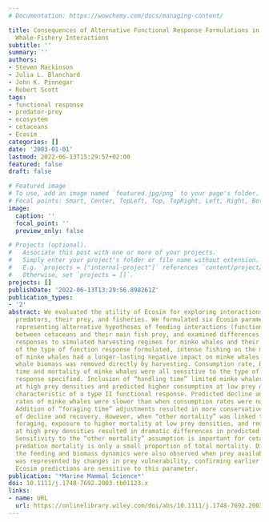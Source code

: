 ```yaml
---
# Documentation: https://wowchemy.com/docs/managing-content/

title: Consequences of Alternative Functional Response Formulations in Models Exploring
  Whale-Fishery Interactions
subtitle: ''
summary: ''
authors:
- Steven Mackinson
- Julia L. Blanchard
- John K. Pinnegar
- Robert Scott
tags:
- functional response
- predator-prey
- ecosystem
- cetaceans
- Ecosim
categories: []
date: '2003-01-01'
lastmod: 2022-06-13T15:29:57+02:00
featured: false
draft: false

# Featured image
# To use, add an image named `featured.jpg/png` to your page's folder.
# Focal points: Smart, Center, TopLeft, Top, TopRight, Left, Right, BottomLeft, Bottom, BottomRight.
image:
  caption: ''
  focal_point: ''
  preview_only: false

# Projects (optional).
#   Associate this post with one or more of your projects.
#   Simply enter your project's folder or file name without extension.
#   E.g. `projects = ["internal-project"]` references `content/project/deep-learning/index.md`.
#   Otherwise, set `projects = []`.
projects: []
publishDate: '2022-06-13T13:29:56.898261Z'
publication_types:
- '2'
abstract: We evaluated the utility of Ecosim for exploring interactions between cetacean
  predators, their prey, and fisheries. We formulated six Ecosim parameterizations,
  representing alternative hypotheses of feeding interactions (functional response)
  between cetaceans and their main fish prey, and examined differences in the predicted
  responses to simulated harvesting regimes for minke whales and their prey. Regardless
  of the type of function response formulated, intense fishing on the main fish prey
  of minke whales had a longer-lasting negative impact on minke whales than when minke
  whale biomass was removed directly by harvesting. Consumption rate, biomass, feeding
  time and mortality of minke whales were all sensitive to the type of functional
  response specified. Inclusion of “handling time” limited minke whales consumption
  at high prey densities and predicted higher consumption at low prey densities; features
  characteristic of a type II functional response. Predicted decline and recovery
  rates of minke whales were slower than when consumption rates were not limited.
  Addition of “foraging time” adjustments resulted in more conservative estimates
  of decline and recovery. However, when “other mortality” was linked to time spent
  foraging, exposure to higher mortality at low prey densities, and reduced mortality
  at high prey densities resulted in dramatic differences in predicted biomass trajectory.
  Sensitivity to the “other mortality” assumption is important for cetaceans whose
  predation mortality is only a small proportion of total mortality. Differences in
  the feeding and biomass dynamics were also observed when prey availability to predators
  was represented by changes in prey vulnerability, confirming earlier reports that
  Ecosim predictions are sensitive to this parameter.
publication: '*Marine Mammal Science*'
doi: 10.1111/j.1748-7692.2003.tb01123.x
links:
- name: URL
  url: https://onlinelibrary.wiley.com/doi/abs/10.1111/j.1748-7692.2003.tb01123.x
---
```

